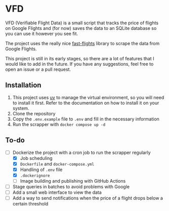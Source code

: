 # VFD

VFD (Verifiable Flight Data) is a small script that tracks the price of flights on Google Flights and (for now) saves the data to an SQLite database so you can use it however you see fit.

The project uses the really nice [fast-flights](https://github.com/AWeirdDev/flights) library to scrape the data from Google Flights. 

This project is still in its early stages, so there are a lot of features that I would like to add in the future. If you have any suggestions, feel free to open an issue or a pull request.

## Installation

1. This project uses [uv](https://docs.astral.sh/uv/) to manage the virtual environment, so you will need to install it first. Refer to the documentation on how to install it on your system.
2. Clone the repository
3. Copy the `.env.example` file to `.env` and fill in the necessary information
4. Run the scrapper with `docker compose up -d`

## To-do

- [ ] Dockerize the project with a cron job to run the scrapper regularly
  - [x] Job scheduling
  - [x] `Dockerfile` and `docker-compose.yml`
  - [x] Handling of `.env` file
  - [x] `.dockerignore`
  - [ ] Image building and publishing with GitHub Actions
- [ ] Stage queries in batches to avoid problems with Google
- [ ] Add a small web interface to view the data
- [ ] Add a way to send notifications when the price of a flight drops below a certain threshold
